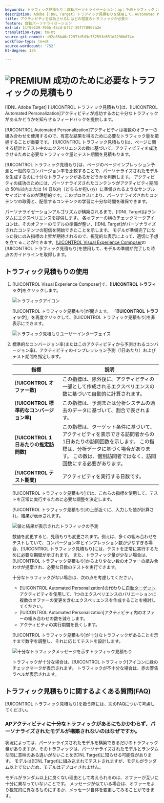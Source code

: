 ```yaml
---
keywords: トラフィック見積もり；自動パーソナライゼーション；ap；予測トラフィック；自動ターゲット
description: Adobe [!DNL Target] トラフィック見積もりを使用して、Automated Personalizationアクティビティが成功するのに十分なトラフィックがあるかどうかを判断します。
title: アクティビティを成功させるにはどの程度のトラフィックが必要か
feature: 自動パーソナライゼーション
exl-id: 11f9e239-700b-45cd-bf77-39f7f8967a2e
translation-type: tm+mt
source-git-commit: a92e88b46c72971d5d3c752593d651d8290b674e
workflow-type: tm+mt
source-wordcount: '752'
ht-degree: 13%

---
```


# ![PREMIUM](/help/assets/premium.png) 成功のために必要なトラフィックの見積もり

[!DNL Adobe Target] [!UICONTROL トラフィック見積もり]は、[!UICONTROL Automated Personalization]アクティビティが成功するのに十分なトラフィックがあるかどうかを知らせるフィードバックを提供します。

[!UICONTROL Automated Personalization]アクティビティは複数のオファーの組み合わせを使用するので、有意な結果を得るために必要なトラフィック量を把握することが重要です。 [!UICONTROL トラフィック見積もり]は、ページに関する統計とテスト中のエクスペリエンスの数に基づいて、アクティビティを成功させるために必要なトラフィック量とテスト期間を見積もります。

[!UICONTROL トラフィック見積もり]は、ページのページインプレッション予測と一般的なコンバージョン率を比較することで、パーソナライズされたモデルを生成するのに十分なトラフィックがあるかどうかを判断します。 アクティビティの成功のためには、パーソナライズされたコンテンツがアクティビティ期間の 50％以内または 14 日以内（どちらか短い方）に準備されるようなサンプルサイズにするのが理想的です。このプロセスにより、パーソナライズされたコンテンツの取得と、配信するコンテンツの学習に十分な時間を確保できます。

パーソナライゼーションアルゴリズムが構築されるまで、[!DNL Target]はランダムにエクスペリエンスを提供します。 各オファーの横のチェックマークアイコンは、そのオファーのモデルの準備が整い、[!DNL Target]がパーソナライズされたコンテンツの配信を開始できたことを示します。 モデルが準備完了になった後にのみ指標の上昇が期待されるので、視覚的な表示によって、適切に予想を立てることができます。[!UICONTROL Visual Experience Composer](VEC)の[!UICONTROL トラフィック見積もり]を使用して、モデルの準備が完了した時点のガイドラインを取得します。

## トラフィック見積もりの使用

1. [!UICONTROL Visual Experience Composer]で、**[!UICONTROL トラフィック]**&#x200B;をクリックします。

   ![トラフィックアイコン](/help/c-activities/t-automated-personalization/assets/icon-traffic.png)

   [!UICONTROL トラフィック見積もり]が開きます。 「**[!UICONTROL トラフィック]**」を再度クリックして、[!UICONTROL トラフィック見積もり]を非表示にできます。

   ![トラフィック見積もりユーザーインターフェイス](assets/ap_est.png)

1. 標準的なコンバージョン率(またはこのアクティビティから予測されるコンバージョン率)、アクティビティのインプレッション予測（1日あたり）およびテスト期間を指定します。

   | 指標 | 説明 |
   | --- | --- |
   | **[!UICONTROL オファー数]** | この指標は、除外後に、アクティビティの一部として作成されるエクスペリエンスの数に基づいて自動的に計算されます。 |
   | **[!UICONTROL 標準的なコンバージョン率]** | この指標は、予測または分析システムの過去のデータに基づいて、割合で表されます。 |
   | **[!UICONTROL 1 日あたりの推定訪問数]** | この指標は、ターゲット条件に基づいて、アクティビティを表示できる訪問者からの1日あたりの訪問回数を示します。 この指標は、分析データに基づく場合があります。 この数は、個別訪問者ではなく、訪問回数にする必要があります。 |
   | **[!UICONTROL テスト期間]** | アクティビティを実行する日数です。 |

   [!UICONTROL トラフィック見積もり]では、これらの指標を使用して、テストを正常に実行するために必要な調整を決定します。

   [!UICONTROL トラフィック見積もり]の上部近くに、入力した値が計算され、結果が表示されます。

   ![値と結果が表示されたトラフィックの予測](assets/ap_est_no.png)

   数値を変更すると、見積もりも変更されます。例えば、多くの組み合わせをテストしていて、コンバージョン率とインプレッション数が少なすぎる場合、[!UICONTROL トラフィック見積もり]には、テストを正常に実行するために必要な期間が示されます。 また、トラフィック量が少ない場合は、[!UICONTROL トラフィック見積もり]からより少ない数のオファーの組み合わせが提案され、必要な日数のテストを実行できます。

   十分なトラフィックがない場合は、次の点を考慮してください。

   * [!UICONTROL Automated Personalization]の代わりに[自動ターゲット](/help/c-activities/auto-target/auto-target-to-optimize.md)アクティビティを使用して、1つのエクスペリエンスのバリエーションに複数のオファーの変更を含むエクスペリエンスを作成することを検討してください。
   * [!UICONTROL Automated Personalization]アクティビティ内のオファーの組み合わせの数を減らします。
   * アクティビティの実行期間を長くします。

   [!UICONTROL トラフィック見積もり]が十分なトラフィックがあることを示すまで数字を調整し、それに応じてテストを設計します。

   ![十分なトラフィックメッセージを示すトラフィック見積もり](assets/ap_est_yes.png)

   トラフィックが十分な場合は、[!UICONTROL トラフィック]アイコンに緑のチェックマークが表示されます。 トラフィックが不十分な場合は、赤の警告ラベルが表示されます。

## トラフィック見積もりに関するよくある質問(FAQ)

[!UICONTROL トラフィック見積もり]を扱う際には、次のFAQについて考慮してください。

### APアクティビティに十分なトラフィックがあるにもかかわらず、パーソナライズされたモデルが構築されないのはなぜですか。

状況によっては、パーソナライズされたモデルを構築できるだけのトラフィック量がありますが、そのトラフィックは、パーソナライズされたモデルとランダムな間に意味のある違いがないことを[!DNL Target]に知らせる可能性があります。 モデルは[!DNL Target]に組み込まれてテストされますが、モデルがランダム以上でないため、モデルはデプロイされません。

モデルがランダム以上に良くない理由として考えられるのは、オファーが互いに十分に異なっていないことです。 メッセージが似ている場合は、オファーをより視覚的に異なるものにするか、メッセージ自体を変更してみることができます。
